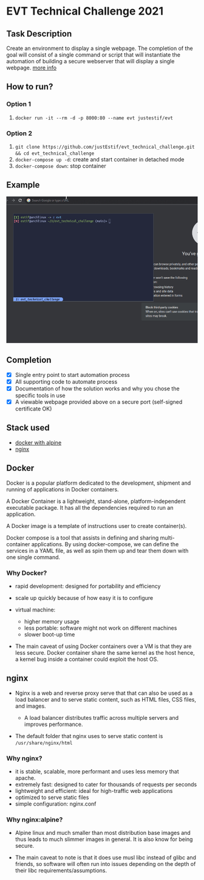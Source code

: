 # EVT Technical Challenge 2021

## Task Description

Create an environment to display a single webpage. The completion of the goal will consist of a single command or script that will instantiate the automation of building a secure webserver that will display a single webpage. [more info](./challenge.md)

## How to run?

### Option 1

1. `docker run -it --rm -d -p 8000:80 --name evt justestif/evt`

### Option 2

1. `git clone https://github.com/justEstif/evt_technical_challenge.git && cd evt_technical_challenge`
2. `docker-compose up -d`: create and start container in detached mode
3. `docker-compose down`: stop container

## Example

![Gif of project ](assets/working-version.gif)

## Completion

- [x] Single entry point to start automation process
- [x] All supporting code to automate process
- [x] Documentation of how the solution works and why you chose the specific tools in use
- [x] A viewable webpage provided above on a secure port (self-signed certificate OK)

## Stack used

- [docker with alpine](#docker)
- [nginx](#nginx)

## Docker

Docker is a popular platform dedicated to the development, shipment and running of applications in Docker containers.

A Docker Container is a lightweight, stand-alone, platform-independent executable package. It has all the dependencies required to run an application.

A Docker image is a template of instructions user to create container(s).

Docker compose is a tool that assists in defining and sharing multi-container applications. By using docker-compose, we can define the services in a YAML file, as well as spin them up and tear them down with one single command.

### Why Docker?

- rapid development: designed for portability and efficiency
- scale up quickly because of how easy it is to configure
- virtual machine:

  - higher memory usage
  - less portable: software might not work on different machines
  - slower boot-up time

- The main caveat of using Docker containers over a VM is that they are less secure. Docker container share the same kernel as the host hence, a kernel bug inside a container could exploit the host OS.

## nginx

- Nginx is a web and reverse proxy serve that that can also be used as a load balancer and to serve static content, such as HTML files, CSS files, and images.

  - A load balancer distributes traffic across multiple servers and improves performance.

- The default folder that nginx uses to serve static content is `/usr/share/nginx/html`

### Why nginx?

- it is stable, scalable, more performant and uses less memory that apache.
- extremely fast: designed to cater for thousands of requests per seconds
- lightweight and efficient: ideal for high-traffic web applications
- optimized to serve static files
- simple configuration: nginx.conf

### Why nginx:alpine?

- Alpine linux and much smaller than most distribution base images and thus leads to much slimmer images in general. It is also know for being secure.

- The main caveat to note is that it does use musl libc instead of glibc and friends, so software will often run into issues depending on the depth of their libc requirements/assumptions.
